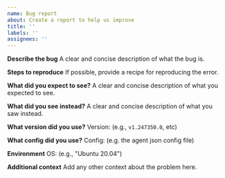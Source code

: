 ```yaml
---
name: Bug report
about: Create a report to help us improve
title: ''
labels: ''
assignees: ''
---
```


**Describe the bug**
A clear and concise description of what the bug is.

**Steps to reproduce**
If possible, provide a recipe for reproducing the error.

**What did you expect to see?**
A clear and concise description of what you expected to see.

**What did you see instead?**
A clear and concise description of what you saw instead.

**What version did you use?**
Version: (e.g., `v1.247350.0`, etc)

**What config did you use?**
Config: (e.g. the agent json config file)

**Environment**
OS: (e.g., "Ubuntu 20.04")

**Additional context**
Add any other context about the problem here.
